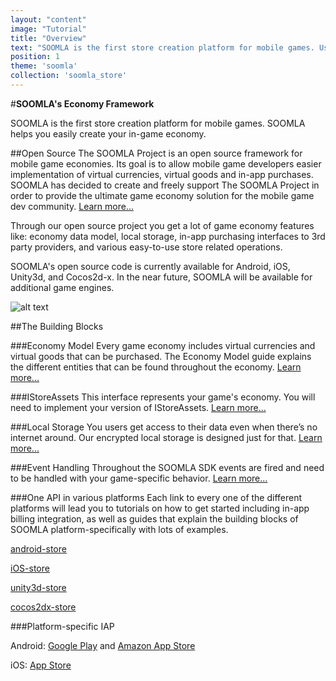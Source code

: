 ```yaml
---
layout: "content"
image: "Tutorial"
title: "Overview"
text: "SOOMLA is the first store creation platform for mobile games. Use our open-source framework to easily create your in-game economy."
position: 1
theme: 'soomla'
collection: 'soomla_store'
---
```


#**SOOMLA's Economy Framework**

SOOMLA is the first store creation platform for mobile games. SOOMLA helps you easily create your in-game economy.

##Open Source
The SOOMLA Project is an open source framework for mobile game economies. Its goal is to allow mobile game developers easier implementation of virtual currencies, virtual goods and in-app purchases. SOOMLA has decided to create and freely support The SOOMLA Project in order to provide the ultimate game economy solution for the mobile game dev community. [Learn more...](http://project.soom.la/)

Through our open source project you get a lot of game economy features like: economy data model, local storage, in-app purchasing interfaces to 3rd party providers, and various easy-to-use store related operations.

SOOMLA's open source code is currently available for Android, iOS, Unity3d, and Cocos2d-x. In the near future, SOOMLA will be available for additional game engines.

![alt text](/img/tutorial_img/soomla_diagrams/SoomlaBuildingBlocks.png "Soomla Building Blocks")

##The Building Blocks

###Economy Model
Every game economy includes virtual currencies and virtual goods that can be purchased. The Economy Model guide explains the different entities that can be found throughout the economy. [Learn more...](/docs/soomla/economy/EconomyModel)

###IStoreAssets
This interface represents your game's economy. You will need to implement your version of IStoreAssets. [Learn more...](/docs/soomla/economy/IStoreAssets)

###Local Storage
You users get access to their data even when there’s no internet around. Our encrypted local storage is designed just for that. [Learn more...](/docs/soomla/economy/Storage)

###Event Handling
Throughout the SOOMLA SDK events are fired and need to be handled with your game-specific behavior. [Learn more...](/docs/soomla/economy/Events)

###One API in various platforms
Each link to every one of the different platforms will lead you to tutorials on how to get started including in-app billing integration, as well as guides that explain the building blocks of SOOMLA platform-specifically with lots of examples.  

[android-store](/docs/platforms/android)

[iOS-store](/docs/platforms/ios)

[unity3d-store](/docs/platforms/unity)

[cocos2dx-store](/docs/platforms/cocos2dx)

###Platform-specific IAP

Android: [Google Play](/docs/platforms/android/GooglePlayIAB) and [Amazon App Store](/docs/platforms/android/AmazonIAB)

iOS: [App Store](/docs/platforms/ios/AppStoreIAB)
